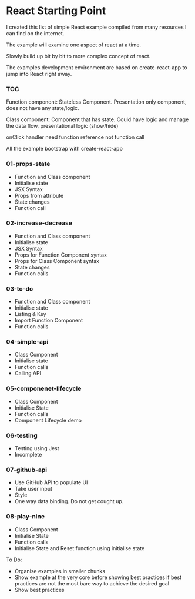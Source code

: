# React Starting Point

I created this list of simple React example compiled from many resources I can find on the internet.

The example will examine one aspect of react at a time.

Slowly build up bit by bit to more complex concept of react.

The examples development environment are based on create-react-app to jump into React right away.

### TOC
Function component: Stateless Component. Presentation only component, does not have any state/logic.

Class component: Component that has state. Could have logic and manage the data flow, presentational logic (show/hide)

onClick handler need function reference not function call

All the example bootstrap with create-react-app

### 01-props-state
- Function and Class component
- Initialise state
- JSX Syntax
- Props from attribute
- State changes
- Function call

### 02-increase-decrease
- Function and Class component
- Initialise state
- JSX Syntax
- Props for Function Component syntax
- Props for Class Component syntax
- State changes
- Function calls

### 03-to-do
- Function and Class component
- Initialise state
- Listing & Key
- Import Function Component
- Function calls

### 04-simple-api
- Class Component
- Initialise state
- Function calls
- Calling API

### 05-componenet-lifecycle
- Class Component
- Initialise State
- Function calls
- Component Lifecycle demo

### 06-testing
- Testing using Jest
- Incomplete

### 07-github-api
- Use GitHub API to populate UI
- Take user input
- Style
- One way data binding. Do not get cought up.

### 08-play-nine
- Class Component
- Initialise State
- Function calls
- Initialise State and Reset function using initialise state

To Do:
- Organise examples in smaller chunks
- Show example at the very core before showing best practices if best practices are not the most bare way to achieve the desired goal
- Show best practices